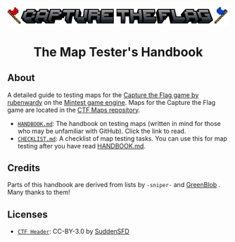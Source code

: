 <p align="center">
  <img src="images/header.png"/>
</p>
<h1 align="center">The Map Tester's Handbook</h1>

## About

A detailed guide to testing maps for the [Capture the Flag game by rubenwardy](https://github.com/MT-CTF/capturetheflag) on the [Mintest game engine](https://github.com/minetest/minetest). Maps for the Capture the Flag game are located in the [CTF Maps repository](https://github.com/mt-CTF/maps).

- [`HANDBOOK.md`](HANDBOOK.md): The handbook on testing maps (written in mind for those who may be unfamiliar with GitHub). Click the link to read.
- [`CHECKLIST.md`](CHECKLIST.md): A checklist of map testing tasks. You can use this for map testing after you have read [HANDBOOK.md](HANDBOOK.md).

## Credits
Parts of this handbook are derived from lists by `-sniper-` and [GreenBlob](https://github.com/a_blob) .  Many thanks to them!

## Licenses
- [`CTF Header`](images/header.png): CC-BY-3.0 by [SuddenSFD](https://github.com/SuddenSFD)

